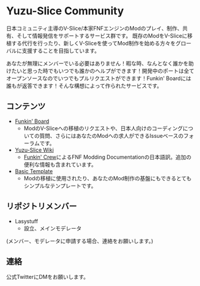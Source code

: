 # Yuzu-Slice Community

日本コミュニティ主導のV-Slice/本家FNFエンジンのModのプレイ、制作、共有、そして情報発信をサポートするサービス群です。
既存のModをV-Sliceに移植する代行を行ったり、新しくV-Sliceを使ってMod制作を始める方々をグローバルに支援することを目指しています。

あなたが無理にメンバーでいる必要はありません！暇な時、なんとなく誰かを助けたいと思った時でもいつでも誰かのヘルプができます！開発中のポートは全てオープンソースなのでいつでもプルリクエストができます！Funkin' Boardには誰もが返答できます！そんな構想によって作られたサービスです。

## コンテンツ
- [Funkin' Board](https://github.com/Yuzu-Slice/funkin-board)
    - ModのV-Sliceへの移植のリクエストや、日本人向けのコーディングについての質問、さらにはあなたのModへの求人ができるIssueベースのフォーラムです。
- [Yuzu-Slice Wiki](https://github.com/Yuzu-Slice/wiki)
    - [Funkin' Crew](https://github.com/FunkinCrew)によるFNF Modding Documentationの日本語訳。追加の便利な情報も含まれています。
- [Basic Template](https://github.com/Yuzu-Slice/template)
    - Modの移植に使用されたり、あなたのMod制作の基盤にもできるとてもシンプルなテンプレートです。


## リポジトリメンバー
- Lasystuff
    - 設立、メインモデレータ

(メンバー、モデレータに申請する場合、連絡をお願いします。)

## 連絡
公式TwitterにDMをお願いします。

